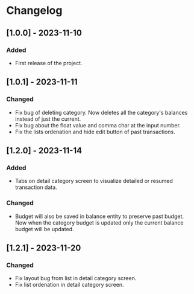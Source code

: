 # Changelog

## [1.0.0] - 2023-11-10

### Added

- First release of the project.

## [1.0.1] - 2023-11-11

### Changed

- Fix bug of deleting category. Now deletes all the category's balances instead of just the current.
- Fix bug about the float value and comma char at the input number.
- Fix the lists ordenation and hide edit button of past transactions.

## [1.2.0] - 2023-11-14

### Added

- Tabs on detail category screen to visualize detailed or resumed transaction data.

### Changed

- Budget will also be saved in balance entity to preserve past budget. Now when the category budget is updated only the current balance budget will be updated.

## [1.2.1] - 2023-11-20

### Changed

- Fix layout bug from list in detail category screen.
- Fix list ordenation in detail category screen.
